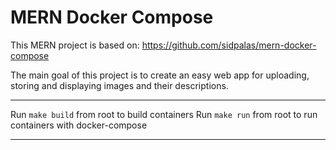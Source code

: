 # MERN Docker Compose

This MERN project is based on: https://github.com/sidpalas/mern-docker-compose 

The main goal of this project is to create an easy web app for uploading, storing and displaying images and their descriptions.

---

Run `make build` from root to build containers
Run `make run` from root to run containers with docker-compose

---